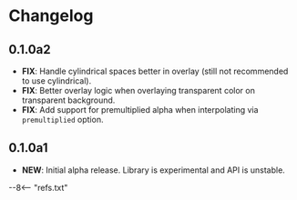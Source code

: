 # Changelog

## 0.1.0a2

- **FIX**: Handle cylindrical spaces better in overlay (still not recommended to use cylindrical).
- **FIX**: Better overlay logic when overlaying transparent color on transparent background.
- **FIX**: Add support for premultiplied alpha when interpolating via `premultiplied` option.

## 0.1.0a1

- **NEW**: Initial alpha release. Library is experimental and API is unstable.

--8<-- "refs.txt"
